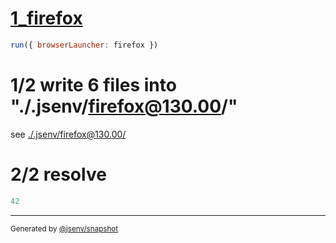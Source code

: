 # [1_firefox](../../as_js_module_dev.test.mjs#L23)

```js
run({ browserLauncher: firefox })
```

# 1/2 write 6 files into "./.jsenv/firefox@130.00/"

see [./.jsenv/firefox@130.00/](./.jsenv/firefox@130.00/)

# 2/2 resolve

```js
42
```

---

<sub>
  Generated by <a href="https://github.com/jsenv/core/tree/main/packages/independent/snapshot">@jsenv/snapshot</a>
</sub>
